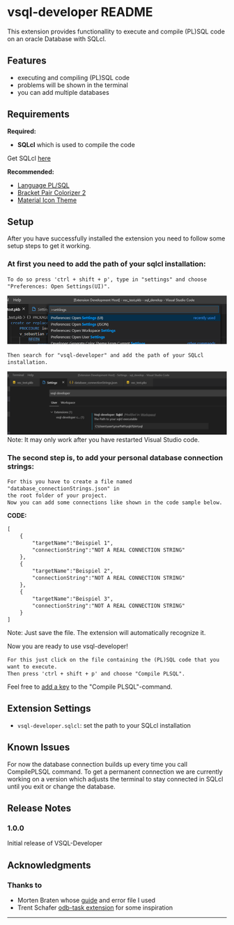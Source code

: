 # vsql-developer README

This extension provides functionallity to execute and compile (PL)SQL code on an oracle Database with SQLcl.

## Features
* executing and compiling (PL)SQL code
* problems will be shown in the terminal
* you can add multiple databases

## Requirements

**Required:**  
* **SQLcl** which is used to compile the code
  
Get SQLcl [here](https://www.oracle.com/de/database/technologies/appdev/sqlcl.html)

**Recommended:**  
* [Language PL/SQL](https://marketplace.visualstudio.com/items?itemName=xyz.plsql-language)  
* [Bracket Pair Colorizer 2](https://marketplace.visualstudio.com/items?itemName=CoenraadS.bracket-pair-colorizer-2)  
* [Material Icon Theme](https://marketplace.visualstudio.com/items?itemName=PKief.material-icon-theme)

## Setup
After you have successfully installed the extension you need to follow some setup steps to get it working.

### At first you need to add the path of your sqlcl installation:

```
To do so press 'ctrl + shift + p', type in "settings" and choose "Preferences: Open Settings(UI)".
```
![If you can read this some images are missing. Pleae visit github repository for full documentation](readme-images/settings.png)
```
Then search for "vsql-developer" and add the path of your SQLcl installation.
```
![If you can read this some images are missing. Pleae visit github repository for full documentation](readme-images/sqlclPath.png)
Note: It may only work after you have restarted Visual Studio code.


### The second step is, to add your personal database connection strings:
```
For this you have to create a file named "database_connectionStrings.json" in  
the root folder of your project.
Now you can add some connections like shown in the code sample below.
```

**CODE:**
```
[
    {
        "targetName":"Beispiel 1",
        "connectionString":"NOT A REAL CONNECTION STRING"
    },
    {
        "targetName":"Beispiel 2",
        "connectionString":"NOT A REAL CONNECTION STRING" 
    },
    {
        "targetName":"Beispiel 3",
        "connectionString":"NOT A REAL CONNECTION STRING" 
    }
]
```
Note: Just save the file. The extension will automatically recognize it.

Now you are ready to use vsql-developer!

```
For this just click on the file containing the (PL)SQL code that you want to execute.
Then press 'ctrl + shift + p' and choose "Compile PLSQL".
```
Feel free to [add a key](https://code.visualstudio.com/docs/getstarted/keybindings) to the "Compile PLSQL"-command.

## Extension Settings

* `vsql-developer.sqlcl`: set the path to your SQLcl installation

## Known Issues

For now the database connection builds up every time you call CompilePLSQL command.
To get a permanent connection we are currently working on a version which adjusts the terminal to stay connected in SQLcl until you exit or change the database.

## Release Notes

### 1.0.0

Initial release of VSQL-Developer

## Acknowledgments
### Thanks to
*  Morten Braten whose [guide](https://ora-00001.blogspot.com/2017/03/using-vs-code-for-plsql-development.html) and error file I used
*  Trent Schafer [odb-task extension](https://marketplace.visualstudio.com/items?itemName=tschf.odb-task) for some inspiration
-----------------------------------------------------------------------------------------------------------